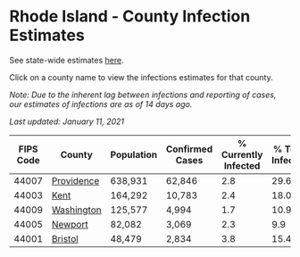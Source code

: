 # Rhode Island - County Infection Estimates

See state-wide estimates [here](/infections/us-ri).

Click on a county name to view the infections estimates for that county.

*Note: Due to the inherent lag between infections and reporting of cases, our estimates of infections are as of 14 days ago.*

*Last updated: January 11, 2021*

|   FIPS Code |                   County |   Population |   Confirmed Cases |   % Currently Infected |   % Total Infected |
|-------------|--------------------------|--------------|-------------------|------------------------|--------------------|
|       44007 | [Providence](providence) |      638,931 |            62,846 |                    2.8 |               29.6 |
|       44003 |             [Kent](kent) |      164,292 |            10,783 |                    2.4 |               18.0 |
|       44009 | [Washington](washington) |      125,577 |             4,994 |                    1.7 |               10.9 |
|       44005 |       [Newport](newport) |       82,082 |             3,069 |                    2.3 |                9.9 |
|       44001 |       [Bristol](bristol) |       48,479 |             2,834 |                    3.8 |               15.4 |